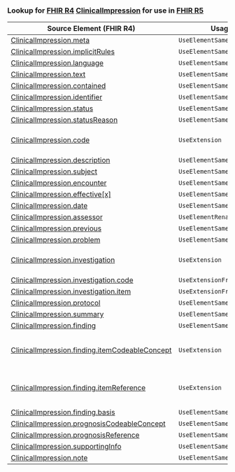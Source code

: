 ### Lookup for [FHIR R4](https://hl7.org/fhir/R4/) [ClinicalImpression](https://hl7.org/fhir/R4/ClinicalImpression.html) for use in [FHIR R5](https://hl7.org/fhir/R5/)

| Source Element (FHIR R4) | Usage | Target |
| -------------- | ----- | ------ |
| [ClinicalImpression.meta](https://hl7.org/fhir/R4/ClinicalImpression.html#resource) | `UseElementSameName` | [ClinicalImpression.meta](https://hl7.org/fhir/R5/ClinicalImpression.html#resource) |
| [ClinicalImpression.implicitRules](https://hl7.org/fhir/R4/ClinicalImpression.html#resource) | `UseElementSameName` | [ClinicalImpression.implicitRules](https://hl7.org/fhir/R5/ClinicalImpression.html#resource) |
| [ClinicalImpression.language](https://hl7.org/fhir/R4/ClinicalImpression.html#resource) | `UseElementSameName` | [ClinicalImpression.language](https://hl7.org/fhir/R5/ClinicalImpression.html#resource) |
| [ClinicalImpression.text](https://hl7.org/fhir/R4/ClinicalImpression.html#resource) | `UseElementSameName` | [ClinicalImpression.text](https://hl7.org/fhir/R5/ClinicalImpression.html#resource) |
| [ClinicalImpression.contained](https://hl7.org/fhir/R4/ClinicalImpression.html#resource) | `UseElementSameName` | [ClinicalImpression.contained](https://hl7.org/fhir/R5/ClinicalImpression.html#resource) |
| [ClinicalImpression.identifier](https://hl7.org/fhir/R4/ClinicalImpression.html#resource) | `UseElementSameName` | [ClinicalImpression.identifier](https://hl7.org/fhir/R5/ClinicalImpression.html#resource) |
| [ClinicalImpression.status](https://hl7.org/fhir/R4/ClinicalImpression.html#resource) | `UseElementSameName` | [ClinicalImpression.status](https://hl7.org/fhir/R5/ClinicalImpression.html#resource) |
| [ClinicalImpression.statusReason](https://hl7.org/fhir/R4/ClinicalImpression.html#resource) | `UseElementSameName` | [ClinicalImpression.statusReason](https://hl7.org/fhir/R5/ClinicalImpression.html#resource) |
| [ClinicalImpression.code](https://hl7.org/fhir/R4/ClinicalImpression.html#resource) | `UseExtension` | [http://hl7.org/fhir/4.0/StructureDefinition/extension-ClinicalImpression.code](StructureDefinition-ext-R4-ClinicalImpression.code.html) |
| [ClinicalImpression.description](https://hl7.org/fhir/R4/ClinicalImpression.html#resource) | `UseElementSameName` | [ClinicalImpression.description](https://hl7.org/fhir/R5/ClinicalImpression.html#resource) |
| [ClinicalImpression.subject](https://hl7.org/fhir/R4/ClinicalImpression.html#resource) | `UseElementSameName` | [ClinicalImpression.subject](https://hl7.org/fhir/R5/ClinicalImpression.html#resource) |
| [ClinicalImpression.encounter](https://hl7.org/fhir/R4/ClinicalImpression.html#resource) | `UseElementSameName` | [ClinicalImpression.encounter](https://hl7.org/fhir/R5/ClinicalImpression.html#resource) |
| [ClinicalImpression.effective[x]](https://hl7.org/fhir/R4/ClinicalImpression.html#resource) | `UseElementSameName` | [ClinicalImpression.effective[x]](https://hl7.org/fhir/R5/ClinicalImpression.html#resource) |
| [ClinicalImpression.date](https://hl7.org/fhir/R4/ClinicalImpression.html#resource) | `UseElementSameName` | [ClinicalImpression.date](https://hl7.org/fhir/R5/ClinicalImpression.html#resource) |
| [ClinicalImpression.assessor](https://hl7.org/fhir/R4/ClinicalImpression.html#resource) | `UseElementRenamed` | [ClinicalImpression.performer](https://hl7.org/fhir/R5/ClinicalImpression.html#resource) |
| [ClinicalImpression.previous](https://hl7.org/fhir/R4/ClinicalImpression.html#resource) | `UseElementSameName` | [ClinicalImpression.previous](https://hl7.org/fhir/R5/ClinicalImpression.html#resource) |
| [ClinicalImpression.problem](https://hl7.org/fhir/R4/ClinicalImpression.html#resource) | `UseElementSameName` | [ClinicalImpression.problem](https://hl7.org/fhir/R5/ClinicalImpression.html#resource) |
| [ClinicalImpression.investigation](https://hl7.org/fhir/R4/ClinicalImpression.html#resource) | `UseExtension` | [http://hl7.org/fhir/4.0/StructureDefinition/extension-ClinicalImpression.investigation](StructureDefinition-ext-R4-ClinicalImpression.investigation.html) |
| [ClinicalImpression.investigation.code](https://hl7.org/fhir/R4/ClinicalImpression.html#resource) | `UseExtensionFromAncestor` | - |
| [ClinicalImpression.investigation.item](https://hl7.org/fhir/R4/ClinicalImpression.html#resource) | `UseExtensionFromAncestor` | - |
| [ClinicalImpression.protocol](https://hl7.org/fhir/R4/ClinicalImpression.html#resource) | `UseElementSameName` | [ClinicalImpression.protocol](https://hl7.org/fhir/R5/ClinicalImpression.html#resource) |
| [ClinicalImpression.summary](https://hl7.org/fhir/R4/ClinicalImpression.html#resource) | `UseElementSameName` | [ClinicalImpression.summary](https://hl7.org/fhir/R5/ClinicalImpression.html#resource) |
| [ClinicalImpression.finding](https://hl7.org/fhir/R4/ClinicalImpression.html#resource) | `UseElementSameName` | [ClinicalImpression.finding](https://hl7.org/fhir/R5/ClinicalImpression.html#resource) |
| [ClinicalImpression.finding.itemCodeableConcept](https://hl7.org/fhir/R4/ClinicalImpression.html#resource) | `UseExtension` | [http://hl7.org/fhir/4.0/StructureDefinition/extension-ClinicalImpression.finding.itemCodeableConcept](StructureDefinition-ext-R4-ClinicalImpression.fi.itemCodeableConcept.html) |
| [ClinicalImpression.finding.itemReference](https://hl7.org/fhir/R4/ClinicalImpression.html#resource) | `UseExtension` | [http://hl7.org/fhir/4.0/StructureDefinition/extension-ClinicalImpression.finding.itemReference](StructureDefinition-ext-R4-ClinicalImpression.fi.itemReference.html) |
| [ClinicalImpression.finding.basis](https://hl7.org/fhir/R4/ClinicalImpression.html#resource) | `UseElementSameName` | [ClinicalImpression.finding.basis](https://hl7.org/fhir/R5/ClinicalImpression.html#resource) |
| [ClinicalImpression.prognosisCodeableConcept](https://hl7.org/fhir/R4/ClinicalImpression.html#resource) | `UseElementSameName` | [ClinicalImpression.prognosisCodeableConcept](https://hl7.org/fhir/R5/ClinicalImpression.html#resource) |
| [ClinicalImpression.prognosisReference](https://hl7.org/fhir/R4/ClinicalImpression.html#resource) | `UseElementSameName` | [ClinicalImpression.prognosisReference](https://hl7.org/fhir/R5/ClinicalImpression.html#resource) |
| [ClinicalImpression.supportingInfo](https://hl7.org/fhir/R4/ClinicalImpression.html#resource) | `UseElementSameName` | [ClinicalImpression.supportingInfo](https://hl7.org/fhir/R5/ClinicalImpression.html#resource) |
| [ClinicalImpression.note](https://hl7.org/fhir/R4/ClinicalImpression.html#resource) | `UseElementSameName` | [ClinicalImpression.note](https://hl7.org/fhir/R5/ClinicalImpression.html#resource) |
